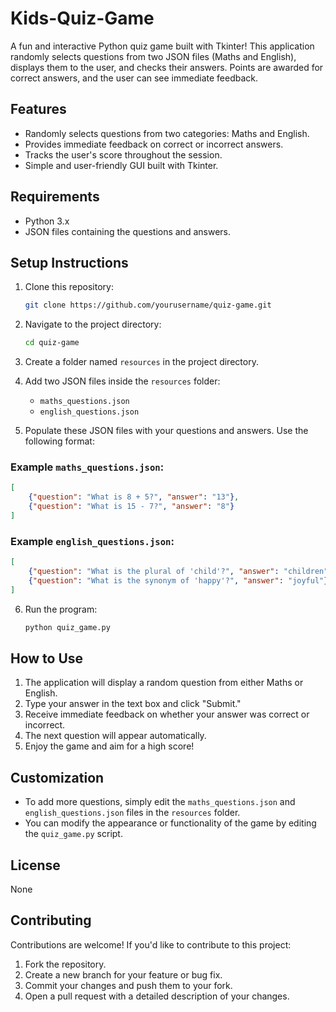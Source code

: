# Kids-Quiz-Game

A fun and interactive Python quiz game built with Tkinter! This application randomly selects questions from two JSON files (Maths and English), displays them to the user, and checks their answers. Points are awarded for correct answers, and the user can see immediate feedback.

## Features

- Randomly selects questions from two categories: Maths and English.
- Provides immediate feedback on correct or incorrect answers.
- Tracks the user's score throughout the session.
- Simple and user-friendly GUI built with Tkinter.

## Requirements

- Python 3.x
- JSON files containing the questions and answers.

## Setup Instructions

1. Clone this repository:
   ```bash
   git clone https://github.com/yourusername/quiz-game.git
   ```

2. Navigate to the project directory:
   ```bash
   cd quiz-game
   ```

3. Create a folder named `resources` in the project directory.

4. Add two JSON files inside the `resources` folder:
   - `maths_questions.json`
   - `english_questions.json`

5. Populate these JSON files with your questions and answers. Use the following format:

### Example `maths_questions.json`:
```json
[
    {"question": "What is 8 + 5?", "answer": "13"},
    {"question": "What is 15 - 7?", "answer": "8"}
]
```

### Example `english_questions.json`:
```json
[
    {"question": "What is the plural of 'child'?", "answer": "children"},
    {"question": "What is the synonym of 'happy'?", "answer": "joyful"}
]
```

6. Run the program:
   ```bash
   python quiz_game.py
   ```

## How to Use

1. The application will display a random question from either Maths or English.
2. Type your answer in the text box and click "Submit."
3. Receive immediate feedback on whether your answer was correct or incorrect.
4. The next question will appear automatically.
5. Enjoy the game and aim for a high score!

## Customization

- To add more questions, simply edit the `maths_questions.json` and `english_questions.json` files in the `resources` folder.
- You can modify the appearance or functionality of the game by editing the `quiz_game.py` script.

## License

None

## Contributing

Contributions are welcome! If you'd like to contribute to this project:

1. Fork the repository.
2. Create a new branch for your feature or bug fix.
3. Commit your changes and push them to your fork.
4. Open a pull request with a detailed description of your changes.



